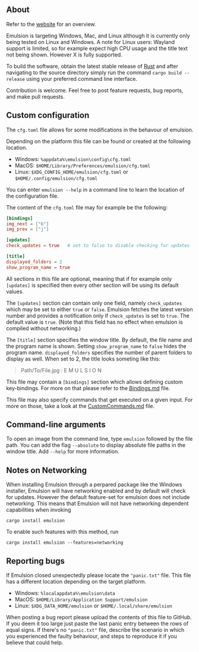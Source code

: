 ## About

Refer to the [website](https://arturkovacs.github.io/emulsion-website/) for an overview.

Emulsion is targeting Windows, Mac, and Linux although it is currently only being tested on Linux and Windows. A note for Linux users: Wayland support is limited, so for example expect high CPU usage and the title text not being shown. However X is fully supported.

To build the software, obtain the latest stable release of [Rust](https://www.rust-lang.org/) and after navigating to the source directory simply run the command `cargo build --release` using your preferred command line interface.

Contribution is welcome. Feel free to post feature requests, bug reports, and make pull requests.

## Custom configuration

The `cfg.toml` file allows for some modifications in the behavour of emulsion.

Depending on the platform this file can be found or created at the following location.

- Windows: `%appdata%\emulsion\config\cfg.toml`
- MacOS: `$HOME/Library/Preferences/emulsion/cfg.toml`
- Linux: `$XDG_CONFIG_HOME/emulsion/cfg.toml` or `$HOME/.config/emulsion/cfg.toml`

You can enter `emulsion --help` in a command line to learn the location of the configuration file.

The content of the `cfg.toml` file may for example be the following:

```toml
[bindings]
img_next = ["k"]
img_prev = ["j"]

[updates]
check_updates = true   # set to false to disable checking for updates

[title]
displayed_folders = 2
show_program_name = true
```

All sections in this file are optional, meaning that if for example only `[updates]` is specified then every other section will be using its default values.

The `[updates]` section can contain only one field, namely `check_updates` which may be set to either `true` or `false`.
Emulsion fetches the latest version number and provides a notification only if `check_updates` is set to `true`.
The default value is `true`. (Note that this field has no effect when emulsion is compiled without networking.)

The `[title]` section specifies the window title. By default, the file name and the program name is shown. Setting `show_program_name` to `false` hides the program name. `displayed_folders` specifies the number of parent folders to display as well. When set to 2, the title looks someting like this:

> Path/To/File.jpg : E M U L S I O N

This file may contain a `[bindings]` section which allows defining custom key-bindings.
For more on that please refer to the [Bindings.md](Bindings.md) file.

This file may also specify commands that get executed on a given input. For more on those, take a look at the [CustomCommands.md](CustomCommands.md) file.

## Command-line arguments

To open an image from the command line, type `emulsion` followed by the file path. You can add the flag `--absolute` to
display absolute file paths in the window title. Add `--help` for more information.

## Notes on Networking

When installing Emulsion through a perpared package like the Windows installer, Emulsion will have networking enabled and by default
will check for updates. However the default feature-set for emulsion does not include networking. This means that Emulsion will
not have networking dependent capabilities when invoking
```
cargo install emulsion
```

To enable such features with this method, run
```
cargo install emulsion --features=networking
```

## Reporting bugs

If Emulsion closed unexpectedly please locate the `"panic.txt"` file. This file has a different location depending on the target platform.

- Windows: `%localappdata%\emulsion\data`
- MacOS: `$HOME/Library/Application Support/emulsion`
- Linux: `$XDG_DATA_HOME/emulsion` or `$HOME/.local/share/emulsion`

When posting a bug report please upload the contents of this file to GitHub. If you deem it too large just paste the last panic entry between the rows of equal signs. If there's no `"panic.txt"` file, describe the scenario in which you experienced the faulty behaviour, and steps to reproduce it if you believe that could help.
